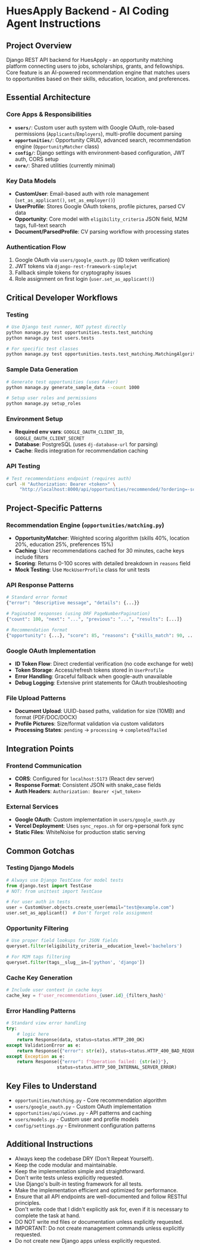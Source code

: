 # HuesApply Backend - AI Coding Agent Instructions

## Project Overview
Django REST API backend for HuesApply - an opportunity matching platform connecting users to jobs, scholarships, grants, and fellowships. Core feature is an AI-powered recommendation engine that matches users to opportunities based on their skills, education, location, and preferences.

## Essential Architecture

### Core Apps & Responsibilities
- **`users/`**: Custom user auth system with Google OAuth, role-based permissions (`Applicants`/`Employers`), multi-profile document parsing
- **`opportunities/`**: Opportunity CRUD, advanced search, recommendation engine (`OpportunityMatcher` class)
- **`config/`**: Django settings with environment-based configuration, JWT auth, CORS setup
- **`core/`**: Shared utilities (currently minimal)

### Key Data Models
- **CustomUser**: Email-based auth with role management (`set_as_applicant()`, `set_as_employer()`)
- **UserProfile**: Stores Google OAuth tokens, profile pictures, parsed CV data
- **Opportunity**: Core model with `eligibility_criteria` JSON field, M2M tags, full-text search
- **Document/ParsedProfile**: CV parsing workflow with processing states

### Authentication Flow
1. Google OAuth via `users/google_oauth.py` (ID token verification)
2. JWT tokens via `django-rest-framework-simplejwt` 
3. Fallback simple tokens for cryptography issues
4. Role assignment on first login (`user.set_as_applicant()`)

## Critical Developer Workflows

### Testing
```bash
# Use Django test runner, NOT pytest directly
python manage.py test opportunities.tests.test_matching
python manage.py test users.tests

# For specific test classes
python manage.py test opportunities.tests.test_matching.MatchingAlgorithmTests
```

### Sample Data Generation
```bash
# Generate test opportunities (uses Faker)
python manage.py generate_sample_data --count 1000

# Setup user roles and permissions
python manage.py setup_roles
```

### Environment Setup
- **Required env vars**: `GOOGLE_OAUTH_CLIENT_ID`, `GOOGLE_OAUTH_CLIENT_SECRET`
- **Database**: PostgreSQL (uses `dj-database-url` for parsing)
- **Cache**: Redis integration for recommendation caching

### API Testing
```bash
# Test recommendations endpoint (requires auth)
curl -H "Authorization: Bearer <token>" \
     "http://localhost:8000/api/opportunities/recommended/?ordering=-score&page_size=10"
```

## Project-Specific Patterns

### Recommendation Engine (`opportunities/matching.py`)
- **OpportunityMatcher**: Weighted scoring algorithm (skills 40%, location 20%, education 25%, preferences 15%)
- **Caching**: User recommendations cached for 30 minutes, cache keys include filters
- **Scoring**: Returns 0-100 scores with detailed breakdown in `reasons` field
- **Mock Testing**: Use `MockUserProfile` class for unit tests

### API Response Patterns
```python
# Standard error format
{"error": "descriptive message", "details": {...}}

# Paginated responses (using DRF PageNumberPagination)
{"count": 100, "next": "...", "previous": "...", "results": [...]}

# Recommendation format
{"opportunity": {...}, "score": 85, "reasons": {"skills_match": 90, ...}}
```

### Google OAuth Implementation
- **ID Token Flow**: Direct credential verification (no code exchange for web)
- **Token Storage**: Access/refresh tokens stored in `UserProfile`
- **Error Handling**: Graceful fallback when google-auth unavailable
- **Debug Logging**: Extensive print statements for OAuth troubleshooting

### File Upload Patterns
- **Document Upload**: UUID-based paths, validation for size (10MB) and format (PDF/DOC/DOCX)
- **Profile Pictures**: Size/format validation via custom validators
- **Processing States**: `pending` → `processing` → `completed`/`failed`

## Integration Points

### Frontend Communication
- **CORS**: Configured for `localhost:5173` (React dev server)
- **Response Format**: Consistent JSON with snake_case fields
- **Auth Headers**: `Authorization: Bearer <jwt_token>`

### External Services
- **Google OAuth**: Custom implementation in `users/google_oauth.py`
- **Vercel Deployment**: Uses `sync_repos.sh` for org→personal fork sync
- **Static Files**: WhiteNoise for production static serving

## Common Gotchas

### Testing Django Models
```python
# Always use Django TestCase for model tests
from django.test import TestCase
# NOT: from unittest import TestCase

# For user auth in tests
user = CustomUser.objects.create_user(email="test@example.com")
user.set_as_applicant()  # Don't forget role assignment
```

### Opportunity Filtering
```python
# Use proper field lookups for JSON fields
queryset.filter(eligibility_criteria__education_level='bachelors')

# For M2M tags filtering
queryset.filter(tags__slug__in=['python', 'django'])
```

### Cache Key Generation
```python
# Include user context in cache keys
cache_key = f'user_recommendations_{user.id}_{filters_hash}'
```

### Error Handling Patterns
```python
# Standard view error handling
try:
    # logic here
    return Response(data, status=status.HTTP_200_OK)
except ValidationError as e:
    return Response({"error": str(e)}, status=status.HTTP_400_BAD_REQUEST)
except Exception as e:
    return Response({"error": f"Operation failed: {str(e)}"}, 
                   status=status.HTTP_500_INTERNAL_SERVER_ERROR)
```

## Key Files to Understand
- `opportunities/matching.py` - Core recommendation algorithm
- `users/google_oauth.py` - Custom OAuth implementation  
- `opportunities/api/views.py` - API patterns and caching
- `users/models.py` - Custom user and profile models
- `config/settings.py` - Environment configuration patterns


## Additional Instructions
- Always keep the codebase DRY (Don't Repeat Yourself).
- Keep the code modular and maintainable.
- Keep the implementation simple and straightforward.
- Don't write tests unless explicitly requested.
- Use Django's built-in testing framework for all tests.
- Make the implementation efficient and optimized for performance.
- Ensure that all API endpoints are well-documented and follow RESTful principles.
- Don't write code that I didn't explicitly ask for, even if it is necessary to complete the task at hand.
- DO NOT write md files or documentation unless explicitly requested.
- IMPORTANT: Do not create management commands unless explicitly requested.
- Do not create new Django apps unless explicitly requested.


